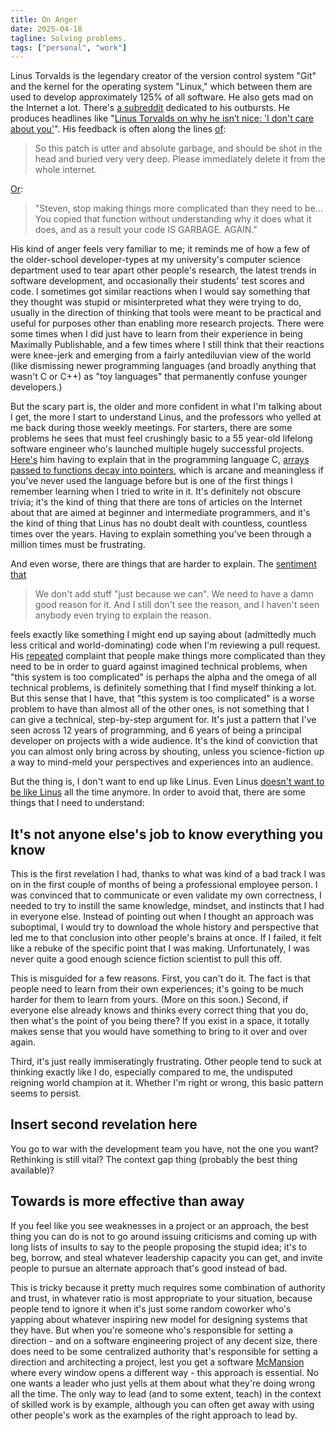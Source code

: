```yaml
---
title: On Anger
date: 2025-04-18
tagline: Solving problems.
tags: ["personal", "work"]
---
```


Linus Torvalds is the legendary creator of the version control system "Git" and the kernel for the operating system "Linux," which between them are used to develop approximately 125% of all software. He also gets mad on the Internet a lot. There's [a subreddit](https://www.reddit.com/r/linusrants/) dedicated to his outbursts. He produces headlines like "[Linus Torvalds on why he isn’t nice: 'I don't care about you'](https://arstechnica.com/information-technology/2015/01/linus-torvalds-on-why-he-isnt-nice-i-dont-care-about-you/)". His feedback is often along the lines [of](https://lkml.org/lkml/2017/8/14/698):

> So this patch is utter and absolute garbage, and should be shot in the head and buried very very deep. Please immediately delete it from the whole internet.

[Or](https://lkml.iu.edu/hypermail/linux/kernel/2401.3/04208.html):

> "Steven, stop making things more complicated than they need to be... You copied that function without understanding why it does what it does, and as a result your code IS GARBAGE. AGAIN."

<!-- more -->

His kind of anger feels very familiar to me; it reminds me of how a few of the older-school developer-types at my university's computer science department used to tear apart other people's research, the latest trends in software development, and occasionally their students' test scores and code. I sometimes got similar reactions when I would say something that they thought was stupid or misinterpreted what they were trying to do, usually in the direction of thinking that tools were meant to be practical and useful for purposes other than enabling more research projects. There were some times when I did just have to learn from their experience in being Maximally Publishable, and a few times where I still think that their reactions were knee-jerk and emerging from a fairly antediluvian view of the world (like dismissing newer programming languages (and broadly anything that wasn't C or C++) as "toy languages" that permanently confuse younger developers.)

But the scary part is, the older and more confident in what I'm talking about I get, the more I start to understand Linus, and the professors who yelled at me back during those weekly meetings. For starters, there are some problems he sees that must feel crushingly basic to a 55 year-old lifelong software engineer who's launched multiple hugely successful projects. [Here's](https://lkml.org/lkml/2015/9/3/428) him having to explain that in the programming language C, [arrays passed to functions decay into pointers](https://64.github.io/cpp-faq/decay/), which is arcane and meaningless if you've never used the language before but is one of the first things I remember learning when I tried to write in it. It's definitely not obscure trivia; it's the kind of thing that there are tons of articles on the Internet about that are aimed at beginner and intermediate programmers, and it's the kind of thing that Linus has no doubt dealt with countless, countless times over the years. Having to explain something you've been through a million times must be frustrating.

And even worse, there are things that are harder to explain. The [sentiment that](https://lkml.org/lkml/2024/7/4/1074)

> We don't add stuff "just because we can". We need to have a damn good reason for it. And I still don't see the reason, and I haven't seen anybody even trying to explain the reason.

feels exactly like something I might end up saying about (admittedly much less critical and world-dominating) code when I'm reviewing a pull request. His [repeated](https://lkml.iu.edu/hypermail/linux/kernel/2401.3/04208.html) complaint that people make things more complicated than they need to be in order to guard against imagined technical problems, when "this system is too complicated" is perhaps the alpha and the omega of all technical problems, is definitely something that I find myself thinking a lot. But this sense that I have, that "this system is too complicated" is a worse problem to have than almost all of the other ones, is not something that I can give a technical, step-by-step argument for. It's just a pattern that I've seen across 12 years of programming, and 6 years of being a principal developer on projects with a wide audience. It's the kind of conviction that you can almost only bring across by shouting, unless you science-fiction up a way to mind-meld your perspectives and experiences into an audience.

But the thing is, I don't want to end up like Linus. Even Linus [doesn't want to be like Linus](https://lkml.org/lkml/2018/9/16/167) all the time anymore. In order to avoid that, there are some things that I need to understand:

## It's not anyone else's job to know everything you know

This is the first revelation I had, thanks to what was kind of a bad track I was on in the first couple of months of being a professional employee person. I was convinced that to communicate or even validate my own correctness, I needed to try to instill the same knowledge, mindset, and instincts that I had in everyone else. Instead of pointing out when I thought an approach was suboptimal, I would try to download the whole history and perspective that led me to that conclusion into other people's brains at once. If I failed, it felt like a rebuke of the specific point that I was making. Unfortunately, I was never quite a good enough science fiction scientist to pull this off.

This is misguided for a few reasons. First, you can't do it. The fact is that people need to learn from their own experiences; it's going to be much harder for them to learn from yours. (More on this soon.) Second, if everyone else already knows and thinks every correct thing that you do, then what's the point of you being there? If you exist in a space, it totally makes sense that you would have something to bring to it over and over again.

Third, it's just really immiseratingly frustrating. Other people tend to suck at thinking exactly like I do, especially compared to me, the undisputed reigning world champion at it. Whether I'm right or wrong, this basic pattern seems to persist.

## Insert second revelation here

You go to war with the development team you have, not the one you want? Rethinking is still vital? The context gap thing (probably the best thing available)?

## Towards is more effective than away

If you feel like you see weaknesses in a project or an approach, the best thing you can do is not to go around issuing criticisms and coming up with long lists of insults to say to the people proposing the stupid idea; it's to beg, borrow, and steal whatever leadership capacity you can get, and invite people to pursue an alternate approach that's good instead of bad.

This is tricky because it pretty much requires some combination of authority and trust, in whatever ratio is most appropriate to your situation, because people tend to ignore it when it's just some random coworker who's yapping about whatever inspiring new model for designing systems that they have. But when you're someone who's responsible for setting a direction - and on a software engineering project of any decent size, there does need to be some centralized authority that's responsible for setting a direction and architecting a project, lest you get a software [McMansion](https://mcmansionhell.com/) where every window opens a different way - this approach is essential. No one wants a leader who just yells at them about what they're doing wrong all the time. The only way to lead (and to some extent, teach) in the context of skilled work is by example, although you can often get away with using other people's work as the examples of the right approach to lead by.
